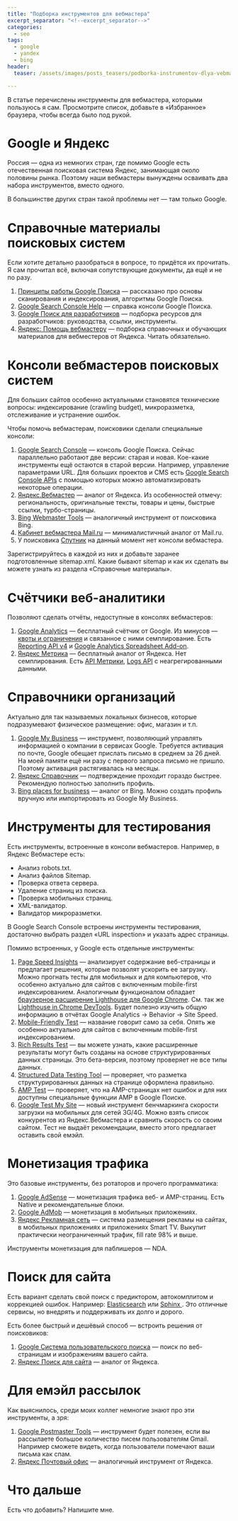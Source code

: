 ```yaml
---
title: "Подборка инструментов для вебмастера"
excerpt_separator: "<!--excerpt_separator-->"
categories:
  - seo
tags:
  - google
  - yandex
  - bing
header:
  teaser: /assets/images/posts_teasers/podborka-instrumentov-dlya-vebmastera.png

---
```


В статье перечислены инструменты для вебмастера, которыми пользуюсь я сам. Просмотрите список, добавьте в «Избранное» браузера, чтобы всегда было под рукой.

<!--excerpt_separator-->

# Google и Яндекс
Россия — одна из немногих стран, где помимо Google есть отечественная поисковая система Яндекс, занимающая около половины рынка. Поэтому наши вебмастеры вынуждены осваивать два набора инструментов, вместо одного.

В большинстве других стран такой проблемы нет — там только Google.

# Справочные материалы поисковых систем
Если хотите детально разобраться в вопросе, то придётся их прочитать. Я сам прочитал всё, включая сопутствующие документы, да ещё и не по разу.

1. <a href="https://www.google.com/search/howsearchworks/" target="_blank" rel="nofollow"> Принципы работы Google Поиска</a> — рассказано про основы сканирования и индексирования, алгоритмы Google Поиска.
1. <a href="https://support.google.com/webmasters#topic=9128571" target="_blank" rel="nofollow">Google Search Console Help</a> — справка консоли Google Поиска. 
1. <a href="https://developers.google.com/search/" target="_blank" rel="nofollow">Google Поиск для разработчиков</a> — подборка ресурсов для разработчиков: руководства, ссылки, инструменты.
1. <a href="https://yandex.ru/support/webmaster/" target="_blank" rel="nofollow">Яндекс: Помощь вебмастеру</a> — подборка справочных и обучающих материалов для вебместеров от Яндекса. Читать обязательно.

# Консоли вебмастеров поисковых систем
Для больших сайтов особенно актуальными становятся технические вопросы: индексирование (crawling budget), микроразметка, отслеживание и устранение ошибок. 

Чтобы помочь вебмастерам, поисковики сделали специальные консоли: 
1. <a href="https://search.google.com/search-console?hl=ru" target="_blank" rel="nofollow">Google Search Console</a> — консоль Google Поиска. Сейчас параллельно работают две версии: старая и новая. Кое-какие инструменты ещё остаются в старой версии. Например, управление параметрами URL. Для больших проектов и CMS есть  <a href="https://developers.google.com/webmaster-tools/?hl=ru" target="_blank" rel="nofollow">Google Search Console APIs</a> с помощью которых можно автоматизировать некоторые операции.
1. <a href="https://webmaster.yandex.ru/" target="_blank" rel="nofollow">Яндекс.Вебмастер</a> — аналог от Яндекса. Из особенностей отмечу: региональность, оригинальные тексты, товары и цены, быстрые ссылки, турбо-страницы.
1. <a href="https://www.bing.com/toolbox/webmaster" target="_blank" rel="nofollow">Bing Webmaster Tools</a> — аналогичный инструмент от поисковика Bing.
1. <a href="https://webmaster.mail.ru/" target="_blank" rel="nofollow">Кабинет вебмастера Mail.ru</a> — минималистичный аналог от Mail.ru.
1. У поисковика <a href="https://www.sputnik.ru/" target="_blank" rel="nofollow"> Спутник</a> на данный момент нет консоли вебмастера.

Зарегистрируйтесь в каждой из них и добавьте заранее подготовленные sitemap.xml. Какие бывают sitemap и как их сделать вы можете узнать из раздела «Справочные материалы».

# Счётчики веб-аналитики
Позволяют сделать отчёты, недоступные в консолях вебмастеров:
1. <a href="https://analytics.google.com/analytics/web/" target="_blank" rel="nofollow">Google Analytics</a> — бесплатный счётчик от Google. Из минусов — <a href="https://developers.google.com/analytics/devguides/collection/ios/v3/limits-quotas?hl=ru" target="_blank" rel="nofollow">квоты и ограничения</a> и связанное с ними семплирование. Есть <a href="https://developers.google.com/analytics/devguides/reporting/core/v4/" target="_blank" rel="nofollow">Reporting API v4</a> и <a href="https://developers.google.com/analytics/solutions/google-analytics-spreadsheet-add-on" target="_blank" rel="nofollow">Google Analytics Spreadsheet Add-on</a>.
1. <a href="https://metrika.yandex.ru/" target="_blank" rel="nofollow">Яндекс Метрика</a>  — бесплатный аналог от Яндекса. Нет семплирования. Есть <a href="https://tech.yandex.ru/metrika/" target="_blank" rel="nofollow">API Метрики</a>, <a href="https://tech.yandex.ru/metrika/doc/api2/logs/intro-docpage/" target="_blank" rel="nofollow">Logs API</a> с неагрегированными данными.

# Справочники организаций
Актуально для так называемых локальных бизнесов, которые подразумевают физическое размещение: офис, магазин и т.п.
1. <a href="https://business.google.com/" target="_blank" rel="nofollow">Google My Business</a> — инструмент, позволяющий управлять информацией о компании в сервисах Google. Требуется активация по почте, Google обещает прислать письмо в среднем за 26 дней. На моей памяти ещё ни разу с первого запроса письмо не пришло. Поэтому активация растягивалась на месяцы.
1. <a href="https://yandex.ru/sprav/main" target="_blank" rel="nofollow">Яндекс Справочник</a> — подтверждение проходит гораздо быстрее. Рекомендую полностью заполнить профиль.
1. <a href="https://www.bingplaces.com/DashBoard/Home" target="_blank" rel="nofollow">Bing places for business</a> — аналог от Bing. Можно создать профиль вручную или импортировать из Google My Business.

# Инструменты для тестирования
Есть инструменты, встроенные в консоли вебмастеров. Например, в Яндекс Вебмастере есть: 
- Анализ robots.txt.
- Анализ файлов Sitemap.
- Проверка ответа сервера.
- Удаление страниц из поиска.
- Проверка мобильных страниц.
- XML-валидатор.
- Валидатор микроразметки.

В Google Search Console встроены инструменты тестирования, достаточно выбрать раздел «URL inspection» и указать адрес страницы.

Помимо встроенных, у Google есть отдельные инструменты:
1. <a href="https://developers.google.com/speed/pagespeed/insights/" target="_blank" rel="nofollow">Page Speed Insights</a> — анализирует содержание веб-страницы и предлагает решения, которые позволят ускорить ее загрузку. Можно прогнать тесты для мобильных и для компьютеров, что особенно актуально для сайтов с включенным mobile-first индексированием. Аналогичным функционалом обладает <a href="https://chrome.google.com/webstore/detail/lighthouse/blipmdconlkpinefehnmjammfjpmpbjk" target="_blank" rel="nofollow">браузерное расширение Lighthouse для Google Chrome</a>. См. так же <a href="https://developers.google.com/web/tools/lighthouse/" target="_blank" rel="nofollow">Lighthouse in Chrome DevTools</a>. Будет полезно изучить общую информацию в отчётах Google Analytics → Behavior → Site Speed.
1. <a href="https://search.google.com/test/mobile-friendly" target="_blank" rel="nofollow">Mobile-Friendly Test</a> — название говорит само за себя. Опять же особенно актуально для сайтов с включенным mobile-first индексированием.
1. <a href="https://search.google.com/test/rich-results" target="_blank" rel="nofollow">Rich Results Test</a> — вы можете узнать, какие расширенные результаты могут быть созданы на основе структурированных данных страницы. Это бета-версия, поэтому проверяет не все типы данных.
1. <a href="https://search.google.com/structured-data/testing-tool/" target="_blank" rel="nofollow">Structured Data Testing Tool</a> — проверяет, что разметка структурированных данных на странице оформлена правильно.
1. <a href="https://search.google.com/test/amp" target="_blank" rel="nofollow">AMP Test</a> — проверяет, что на AMP-страницах нет ошибок и для них доступны специальные функции AMP в Google Поиске.
1. <a href="https://www.thinkwithgoogle.com/feature/testmysite" target="_blank" rel="nofollow">Google Test My Site</a> — новый инструмент бенчмаркинга скорости загрузки на мобильных для сетей 3G/4G. Можно взять список конкурентов из Яндекс.Вебмастера и сравнить скорость со своим сайтом. Тест не выдаёт рекомендации, вместо этого предлагает оставить свой емэйл.

# Монетизация трафика
Это базовые инструменты, без ротаторов и прочего программатика:
1. <a href="https://www.google.com/adsense/start/#/?modal_active=none" target="_blank" rel="nofollow">Google AdSense</a> — монетизация трафика веб- и AMP-страниц. Есть Native и рекомендательные блоки.
1. <a href="https://admob.google.com/home/" target="_blank" rel="nofollow">Google AdMob</a> — монетизация в мобильных приложениях.
1. <a href="https://partner2.yandex.ru/" target="_blank" rel="nofollow">Яндекс Рекламная сеть</a> — система размещения рекламы на сайтах, в мобильных приложениях и приложениях Smart TV. Выкупит практически неограниченный трафик, fill rate 98% и выше.

Инструменты монетизация для паблишеров — NDA.

# Поиск для сайта
Есть вариант сделать свой поиск с предиктором, автокомплитом и коррекцией ошибок. Например: <a href="https://www.elastic.co/" target="_blank" rel="nofollow">Elasticsearch</a> или <a href="http://www.sphinxsearch.com/" target="_blank" rel="nofollow">Sphinx </a>. Это отличные сервисы, но внедрять и поддерживать их долго и дорого. 

Есть более быстрый и дешёвый способ — встроить решения от поисковиков:
1. <a href="https://cse.google.ru/cse/" target="_blank" rel="nofollow">Google Система пользовательского поиска</a> — поиск по веб-страницам и изображениям вашего сайта.
1. <a href="URL" target="_blank" rel="nofollow">Яндекс Поиск для сайта</a> — аналог от Яндекса.

# Для емэйл рассылок
Как выяснилось, среди моих коллег немногие знают про эти инструменты, а зря:
1. <a href="https://postmaster.google.com/u/1/managedomains?pli=1" target="_blank" rel="nofollow">Google Postmaster Tools</a> — инструмент будет полезен, если вы рассылаете большое количество писем пользователям Gmail. Например сможете видеть, когда пользователи помечают ваши письма как спам.
1. <a href="https://postoffice.yandex.ru/" target="_blank" rel="nofollow">Яндекс Почтовый офис</a> — аналогичный инструмент от Яндекса. 

# Что дальше
Есть что добавить? Напишите мне.
